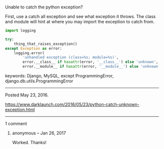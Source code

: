 Unable to catch the python exception?

First, use a catch all exception and see what exception it throws. The class and module will hint at where you may import the exception to catch from.

```python
import logging

try:
    thing_that_raises_exception()
except Exception as error:
    logging.error(
        'unhandled exception (class=%s; module=%s)',
        error.__class__ if hasattr(error, '__class__') else 'unknown',
        error.__module__ if hasattr(error, '__module__') else 'unknown')
```

keywords: Django, MySQL, except ProgrammingError, django.db.utils.ProgrammingError

---

Posted May 23, 2016.

https://www.darklaunch.com/2016/05/23/python-catch-unknown-exception.html

---

1 comment

<ol><li><div>

anonymous &ndash; Jan 26, 2017<div>

Worked. Thanks!

</div></div></li></ol>